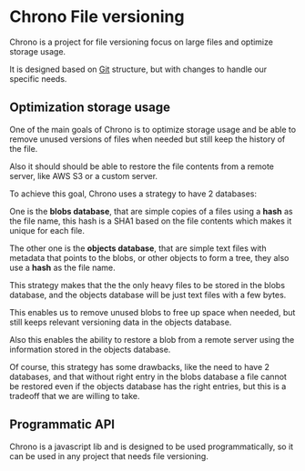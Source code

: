 # Chrono File versioning

Chrono is a project for file versioning focus on large files and optimize storage usage.

It is designed based on [Git](https://git-scm.com/) structure, but with changes to handle our specific needs.

## Optimization storage usage

One of the main goals of Chrono is to optimize storage usage and be able to remove unused versions of files when needed but still keep the history of the file.

Also it should should be able to restore the file contents from a remote server, like AWS S3 or a custom server.

To achieve this goal, Chrono uses a strategy to have 2 databases:

One is the **blobs database**, that are simple copies of a files using a **hash** as the file name, this hash is a SHA1 based on the file contents which makes it unique for each file.

The other one is the **objects database**, that are simple text files with metadata that points to the blobs, or other objects to form a tree, they also use a **hash** as the file name.

This strategy makes that the the only heavy files to be stored in the blobs database, and the objects database will be just text files with a few bytes.

This enables us to remove unused blobs to free up space when needed, but still keeps relevant versioning data in the objects database.

Also this enables the ability to restore a blob from a remote server using the information stored in the objects database.

Of course, this strategy has some drawbacks, like the need to have 2 databases, and that without right entry in the blobs database a file cannot be restored even if the objects database has the right entries, but this is a tradeoff that we are willing to take.

## Programmatic API

Chrono is a javascript lib and is designed to be used programmatically, so it can be used in any project that needs file versioning.
